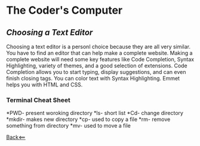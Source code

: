 # The Coder's Computer

## ***Choosing a Text Editor***
     
Choosing a text editor is a personl choice because they are all very similar. You have to find an editor that can help make a complete website. Making a complete website will need some key features like Code Completion, Syntax Highlighting, variety of themes, and a good selection of extensions. Code Completion allows you to start typing, display suggestions, and can even finish closing tags. You can color text with Syntax Highlighting. Emmet helps you with HTML and CSS. 

### Terminal Cheat Sheet
*PWD- present woroking directory
*ls- short list
*Cd- change directory
*mkdir- makes new directory
*cp- used to copy a file
*rm- remove something from directory
*mv- used to move a file

[Back<==](https://mnlatter.github.io/reading-notes)
